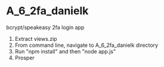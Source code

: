 # A_6_2fa_danielk
bcrypt/speakeasy 2fa login app

1) Extract views.zip
2) From command line, navigate to A_6_2fa_danielk directory
3) Run "npm install" and then "node app.js"
4) Prosper
